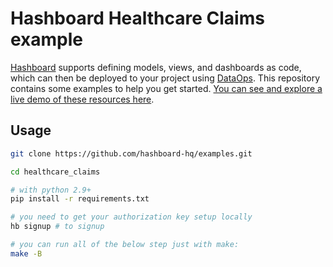 # Hashboard Healthcare Claims example

[Hashboard](https://hashboard.com) supports defining models, views, and dashboards as code, which can then be deployed to your project using [DataOps](https://docs.hashboard.com/docs/data-ops/). This repository contains some examples to help you get started. [You can see and explore a live demo of these resources here](https://demo.hashboard.com/app?p=dn_sTAM59tqw20Pt).

## Usage

``` bash
git clone https://github.com/hashboard-hq/examples.git

cd healthcare_claims

# with python 2.9+
pip install -r requirements.txt

# you need to get your authorization key setup locally
hb signup # to signup

# you can run all of the below step just with make:
make -B
